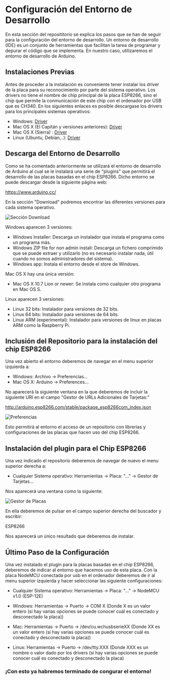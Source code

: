 # Configuración del Entorno de Desarrollo

En esta sección del reposititorio se explica los pasos que se han de seguir para la configuración del entorno de desarrollo. Un entorno de desarrollo (IDE) es un conjunto de herramientas que facilitan la tarea de programar y depurar el código que se implementa. En nuestro caso, utilizaremos el entorno de desarrollo de Arduino.

## Instalaciones Previas

Antes de proceder a la instalación es conveniente tener instalar los driver de la placa para su reconocimiento por parte del sistema operativo. Los drivers no tiene el nombre de chip principal de la placa ESP8266, sino el chip que permite la conmunicación de este chip con el ordenador por USB que es CH340. En los siguientes enlaces es posible descargase los drivers para los principales sistemas operativos:

- Windows: [Driver](https://github.com/ysinotelodigo/TallerIoT/raw/master/proyecto%200%20-%20Configuracio%CC%81n/CH340_Windows.zip)
- Mac OS X (El Capitán y versiones anteriores): [Driver](https://github.com/ysinotelodigo/TallerIoT/raw/master/proyecto%200%20-%20Configuracio%CC%81n/CH340_MAC%20(Mac%20Capitan%20o%20anterior).zip)
- Mac OS X (Sierra) : [Driver](https://github.com/ysinotelodigo/TallerIoT/raw/master/proyecto%200%20-%20Configuracio%CC%81n/CH34x_Install_V1.3%20(Mac%20OS%20Sierra).pkg)
- Linux (Ubuntu, Debian,..): [Driver](https://github.com/ysinotelodigo/TallerIoT/raw/master/proyecto%200%20-%20Configuracio%CC%81n/CH340_Linux.zip)

## Descarga del Entorno de Desarrollo

Como se ha comentado anteriormente se utilizará el entorno de desarrollo de Arduino al cual se le instalará una serie de "plugins" que permitirá el desarrollo de las placas basadas en el chip ESP8266. Dicho entorno se puede descargar desde la siguiente página web:

https://www.arduino.cc/

En la sección "Download" podremos encontrar las diferentes versiones para cada sistema operativo.

![Sección Download](https://raw.githubusercontent.com/ysinotelodigo/TallerIoT/master/recursos%20tutoriales/descargas.png)

Windows aparecen 3 versiones:
 - Windows Installer: Descarga un instalador que instala el programa como un programa más.
 - Windows ZIP file for non admin install: Descarga un fichero comprimido que se puede extraer y utilizarlo (no es necesario instalar nada, útil cuando no somos administradores del sistema).
 - Windows app: Instala el entorno desde el store de Windows.

Mac OS X hay una única versión:
 - Mac OS X 10.7 Lion or newer: Se instala como cualquier otro programa en Mac OS S.

Linux aparecen 3 versiones:
 - Linux 32 bits: Instalador para versiones de 32 bits.
 - Linux 64 bits: Instalador para versiones de 64 bits.
 - Linux ARM (experimental): Instalador para versiones de linux en placas ARM como la Raspberry Pi.

## Inclusión del Repositorio para la instalación del chip ESP8266

Una vez abierto el entorno deberemos de navegar en el menu superior izquierda a:

- Windows: Archivo -> Preferencias...
- Mac OS X: Arduino -> Preferences...

No aparecerá la siguiente ventana en la que deberemos de incluir la siguiente URI en el campo "Gestor de URLs Adicionales de Tarjetas:"

http://arduino.esp8266.com/stable/package_esp8266com_index.json

![Preferencias](https://raw.githubusercontent.com/ysinotelodigo/TallerIoT/master/recursos%20tutoriales/preferencias.png)

Esto permitirá al entorno el acceso de un repositorio con librerias y configuraciones de las placas que hacen uso del chip ESP8266.

## Instalación del plugin para el Chip ESP8266

Una vez indicado el repositorio deberemos de navegar de nuevo el menu superior derecha a:

- Cualquier Sistema operativo: Herramientas -> Placa: "..." -> Gestor de Tarjetas...

Nos aparecerá una ventana como la siguiente:

![Gestor de Placas](https://raw.githubusercontent.com/ysinotelodigo/TallerIoT/master/recursos%20tutoriales/gestorPlacas.png)

En ella deberemos de pulsar en el campo superior derecha del buscador y escribir:

ESP8266

Nos aparecerá un único resultado que deberemos de instalar.

## Último Paso de la Configuración

Una vez instalado el plugin para la placas basadas en el chip ESP8266, deberemos de indicar al entorno que hacemos uso de esta placa. Con la placa NodeMCU conectada por usb en el ordenador deberemos de ir al menu superior izquierda y hacer seleccionar las siguiente configuraciones:

- Cualquier Sistema operativo: Herramientas -> Placa: "..." -> NodeMCU v1.0 (ESP-12E)

- Windows: Herramientas -> Puerto -> COM X (Donde X es un valor entero (si hay varias opciones se puede conocer cuál es conectado y desconectado la placa))
- Mac: Herramientas -> Puerto -> /dev/cu.wchusbserieXX (Donde XX es un valor entero (si hay varias opciones se puede conocer cuál es conectado y desconectado la placa))
- Linux: Herramientas -> Puerto -> /dev/tty.XXX (Donde XXX es un nombre o valor dado por los drivers (si hay varias opciones se puede conocer cuál es conectado y desconectado la placa)

### ¡Con esto ya habremos terminado de congurar el entorno!
